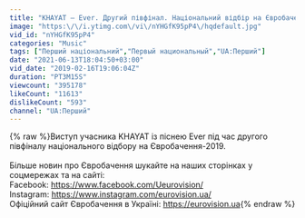 ```yaml
---
title: "KHAYAT – Ever. Другий півфінал. Національний відбір на Євробачення-2019"
image: "https:\/\/i.ytimg.com\/vi\/nYHGfK95pP4\/hqdefault.jpg"
vid_id: "nYHGfK95pP4"
categories: "Music"
tags: ["Перший національний","Первый национальный","UA:Перший"]
date: "2021-06-13T18:04:50+03:00"
vid_date: "2019-02-16T19:06:04Z"
duration: "PT3M15S"
viewcount: "395178"
likeCount: "11613"
dislikeCount: "593"
channel: "UA:Перший"
---
```

{% raw %}Виступ учасника KHAYAT із піснею Ever під час другого півфіналу національного відбору на Євробачення-2019.<br /><br />Більше новин про Євробачення шукайте на наших сторінках у соцмережах та на сайті:<br />Facebook: <a rel="nofollow" target="blank" href="https://www.facebook.com/Ueurovision/">https://www.facebook.com/Ueurovision/</a><br />Instagram: <a rel="nofollow" target="blank" href="https://www.instagram.com/eurovision.ua/">https://www.instagram.com/eurovision.ua/</a><br />Офіційний сайт Євробачення в Україні: <a rel="nofollow" target="blank" href="https://eurovision.ua">https://eurovision.ua</a>{% endraw %}
